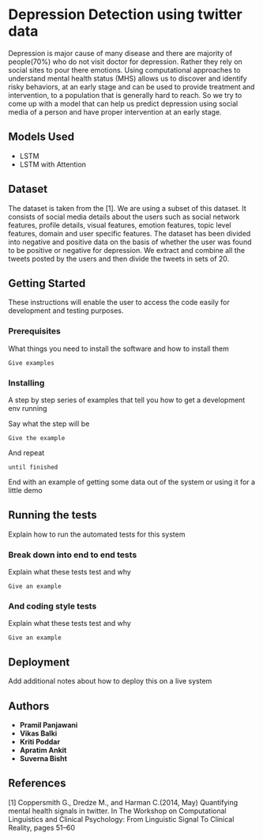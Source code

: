 # Depression Detection using twitter data

Depression is major cause of many disease and there are majority of people(70%) who do not visit doctor for depression. Rather they rely on social sites to pour there emotions. Using computational approaches to understand mental health status (MHS) allows us to discover and identify risky behaviors, at an early stage and can be used to provide treatment and intervention, to a population that is generally hard to reach. So we try to come up with a model that can help us predict depression using social media of a person and have proper intervention at an early stage.

## Models Used
* LSTM
* LSTM with Attention

## Dataset

The dataset is taken from the [1]. We are using a subset of this dataset. It consists of social media details about the users such as social network features, profile details, visual features, emotion features, topic level features, domain and user specific features. The dataset has been divided into negative and positive data on the basis of whether the user was found to be positive or negative for depression. We extract and combine all the tweets posted by the users and then divide the tweets in sets of 20.

## Getting Started

These instructions will enable the user to access the code easily for development and testing purposes.

### Prerequisites

What things you need to install the software and how to install them

```
Give examples
```

### Installing

A step by step series of examples that tell you how to get a development env running

Say what the step will be

```
Give the example
```

And repeat

```
until finished
```

End with an example of getting some data out of the system or using it for a little demo

## Running the tests

Explain how to run the automated tests for this system

### Break down into end to end tests

Explain what these tests test and why

```
Give an example
```

### And coding style tests

Explain what these tests test and why

```
Give an example
```

## Deployment

Add additional notes about how to deploy this on a live system

## Authors

* **Pramil Panjawani** 
* **Vikas Balki**
* **Kriti Poddar**
* **Apratim Ankit**
* **Suverna Bisht**

## References

[1] Coppersmith G., Dredze M., and Harman C.(2014, May) Quantifying mental health signals in
twitter. In The Workshop on Computational Linguistics and Clinical Psychology: From Linguistic Signal To Clinical Reality, pages 51–60
